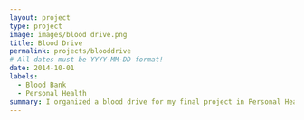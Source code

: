 ```yaml
---
layout: project
type: project
image: images/blood drive.png
title: Blood Drive
permalink: projects/blooddrive
# All dates must be YYYY-MM-DD format!
date: 2014-10-01
labels:
  - Blood Bank
  - Personal Health
summary: I organized a blood drive for my final project in Personal Health class in high school.
---
```


